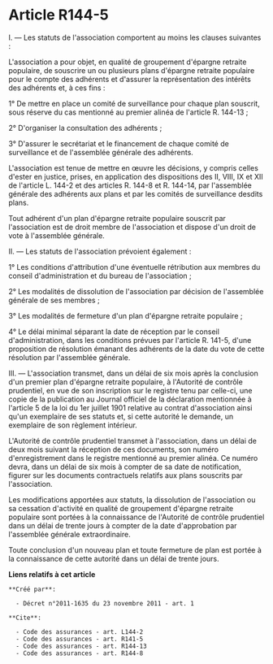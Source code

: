 # Article R144-5

I. ― Les statuts de l'association comportent au moins les clauses suivantes : 

L'association a pour objet, en qualité de groupement d'épargne retraite populaire, de souscrire un ou plusieurs plans
d'épargne retraite populaire pour le compte des adhérents et d'assurer la représentation des intérêts des adhérents et, à ces
fins : 

1° De mettre en place un comité de surveillance pour chaque plan souscrit, sous réserve du cas mentionné au premier alinéa de
l'article R. 144-13 ; 

2° D'organiser la consultation des adhérents ; 

3° D'assurer le secrétariat et le financement de chaque comité de surveillance et de l'assemblée générale des adhérents. 

L'association est tenue de mettre en œuvre les décisions, y compris celles d'ester en justice, prises, en application des
dispositions des II, VIII, IX et XII de l'article L. 144-2 et des articles R. 144-8 et R. 144-14, par l'assemblée générale
des adhérents aux plans et par les comités de surveillance desdits plans. 

Tout adhérent d'un plan d'épargne retraite populaire souscrit par l'association est de droit membre de l'association et
dispose d'un droit de vote à l'assemblée générale. 

II. ― Les statuts de l'association prévoient également : 

1° Les conditions d'attribution d'une éventuelle rétribution aux membres du conseil d'administration et du bureau de
l'association ; 

2° Les modalités de dissolution de l'association par décision de l'assemblée générale de ses membres ; 

3° Les modalités de fermeture d'un plan d'épargne retraite populaire ; 

4° Le délai minimal séparant la date de réception par le conseil d'administration, dans les conditions prévues par l'article
R. 141-5, d'une proposition de résolution émanant des adhérents de la date du vote de cette résolution par l'assemblée
générale. 

III. ― L'association transmet, dans un délai de six mois après la conclusion d'un premier plan d'épargne retraite populaire,
à l'Autorité de contrôle prudentiel, en vue de son inscription sur le registre tenu par celle-ci, une copie de la publication
au Journal officiel de la déclaration mentionnée à l'article 5 de la loi du 1er juillet 1901 relative au contrat
d'association ainsi qu'un exemplaire de ses statuts et, si cette autorité le demande, un exemplaire de son règlement
intérieur. 

L'Autorité de contrôle prudentiel transmet à l'association, dans un délai de deux mois suivant la réception de ces documents,
son numéro d'enregistrement dans le registre mentionné au premier alinéa. Ce numéro devra, dans un délai de six mois à
compter de sa date de notification, figurer sur les documents contractuels relatifs aux plans souscrits par l'association. 

Les modifications apportées aux statuts, la dissolution de l'association ou sa cessation d'activité en qualité de groupement
d'épargne retraite populaire sont portées à la connaissance de l'Autorité de contrôle prudentiel dans un délai de trente
jours à compter de la date d'approbation par l'assemblée générale extraordinaire. 

Toute conclusion d'un nouveau plan et toute fermeture de plan est portée à la connaissance de cette autorité dans un délai de
trente jours.

**Liens relatifs à cet article**

	**Créé par**:

	  - Décret n°2011-1635 du 23 novembre 2011 - art. 1

	**Cite**:

	  - Code des assurances - art. L144-2
	  - Code des assurances - art. R141-5
	  - Code des assurances - art. R144-13
	  - Code des assurances - art. R144-8
